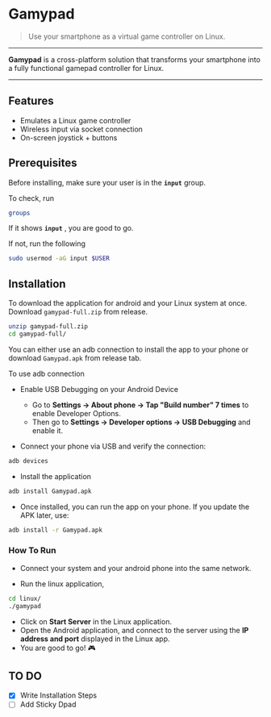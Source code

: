 # Gamypad
> Use your smartphone as a virtual game controller on Linux.

---

**Gamypad** is a cross-platform solution that transforms your smartphone into a fully functional gamepad controller for Linux. 

---
## Features

- Emulates a Linux game controller
- Wireless input via socket connection
- On-screen joystick + buttons

## Prerequisites
Before installing, make sure your user is in the **`input`** group.  

To check, run 
```bash
groups
```
If it shows **`input`** , you are good to go. 

If not, run the following
```bash
sudo usermod -aG input $USER
```


## Installation
To download the application for android and your Linux system at once. Download `gamypad-full.zip` from release.

```bash
unzip gamypad-full.zip
cd gamypad-full/
```

You can either use an  adb connection to install the app to your phone or download `Gamypad.apk` from release tab. 

To use adb connection

- Enable USB Debugging on your Android Device
	- Go to **Settings → About phone → Tap "Build number" 7 times** to enable Developer Options.
	- Then go to **Settings → Developer options → USB Debugging** and enable it.

- Connect your phone via USB and verify the connection:
```bash 
adb devices
```

- Install the application
```bash
adb install Gamypad.apk
```

- Once installed, you can run the app on your phone. If you update the APK later, use:
```bash
adb install -r Gamypad.apk
```

### How To Run
- Connect your system and your android phone into the same network.

- Run the linux application,
``` bash
cd linux/
./gamypad
```

- Click on **Start Server** in the Linux application.
- Open the Android application, and connect to the server using the **IP address and port** displayed in the Linux app.
- You are good to go! 🎮


## TO DO
- [x] Write Installation Steps
- [ ] Add Sticky Dpad
